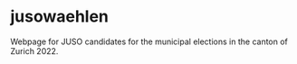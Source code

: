 # jusowaehlen
 Webpage for JUSO candidates for the municipal elections in the canton of Zurich 2022.
